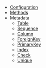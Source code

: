 <!-- docs/_sidebar.md -->

- [Configuration](configuration.md)
- [Methods](methods.md)
- Metadata
  - [Table](metadata/table.md)
  - [Sequence](metadata/sequence.md)
  - [Column](metadata/column.md)
  - [ForeignKey](metadata/foreign-key.md)
  - [PrimaryKey](metadata/primary-key.md)
  - [Index](metadata/index.md)
  - [Check](metadata/check.md)
  - [Unique](metadata/unique.md)
